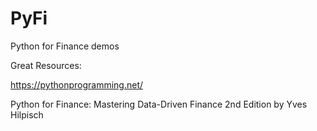 # PyFi
Python for Finance demos

Great Resources:

https://pythonprogramming.net/


Python for Finance: Mastering Data-Driven Finance 2nd Edition
by Yves Hilpisch
